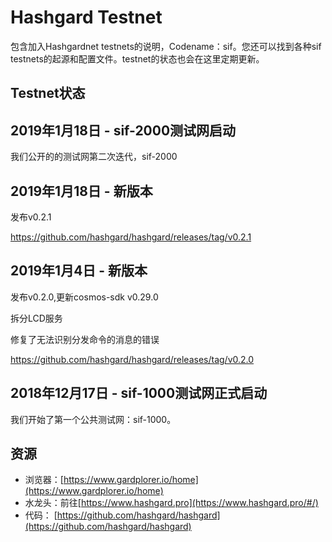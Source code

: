# Hashgard Testnet
包含加入Hashgardnet testnets的说明，Codename：sif。您还可以找到各种sif testnets的起源和配置文件。testnet的状态也会在这里定期更新。

## Testnet状态

## 2019年1月18日 - sif-2000测试网启动
我们公开的的测试网第二次迭代，sif-2000

## 2019年1月18日 - 新版本 
发布v0.2.1

https://github.com/hashgard/hashgard/releases/tag/v0.2.1

## 2019年1月4日 - 新版本 
发布v0.2.0,更新cosmos-sdk v0.29.0

拆分LCD服务

修复了无法识别分发命令的消息的错误

https://github.com/hashgard/hashgard/releases/tag/v0.2.0


## 2018年12月17日 - sif-1000测试网正式启动
我们开始了第一个公共测试网：sif-1000。






## 资源
- 浏览器：[https://www.gardplorer.io/home](https://www.gardplorer.io/home)
- 水龙头：前往[https://www.hashgard.pro](https://www.hashgard.pro/#/)
- 代码： [https://github.com/hashgard/hashgard](https://github.com/hashgard/hashgard)
